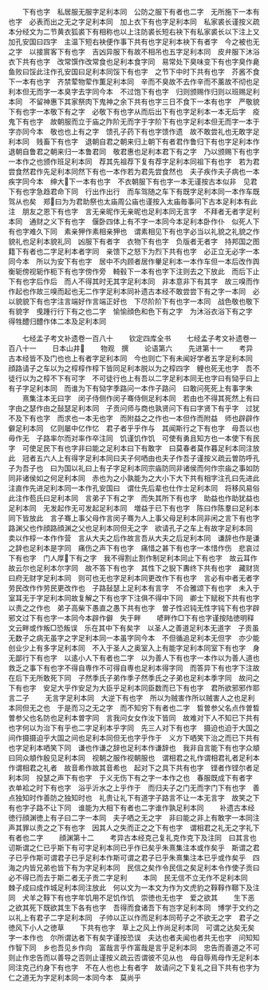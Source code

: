 <!-- { "loadSidebar": true } -->
　　下有也字　私居服无服字足利本同　公防之服下有者也二字　无所施下一本有也字　必表而出之无之字足利本同　加上衣下有也字足利本同　私家裘长谨按义疏本分经文为二节黄衣狐裘下有相称也以上注防裘长短右袂下有私家裘长以下注上又加孔安国曰四字　主温下短右袂便作事下共有也字足利本袂下有者字　今之被也无之字　以接賔客下有也字　吉凶异服下有故不相吊也五字足利本同　皮弁服下沐浴衣下共有也字　改常馔作改常食也足利本食字同　易常处下臭味变下有也字臭作臰　鱼败曰馁此注作孔安国曰足利本同馁下有也字　之节下中时下共有也字　芥酱不食下一本有也字　齐禁荤物荤作薫足利本同　辛而不臭故不去作辛而不薰故不彻也足利本但无而字一本臭字去字同今本　不过饱下有也字　归则颁赐作归则以班赐足利本同　不留神惠下其家祭肉下鬼神之余下共有也字三日不食下一本有也字　严敬貌下有也字一本敬下有之字　必敬下有也字从而后出下有也字足利本一本无后字　疫鬼下有也字　故朝服而立于庙之阼阶无而字于字阶下有也字足利本但无而字一本于字亦同今本　敬也也上有之字　馈孔子药下有也字馈作遗　故不敢尝礼也无敢字足利本同　贱畜下有也字　退朝自君之朝来归上朝下有者君作鲁归下有也字足利本作退朝自鲁君之朝来归一本鲁君同　敬君惠也足利本君下有之字　乃以颁赐下有也字一本作之也颁作班足利本同　荐其先祖荐下复有荐字足利本同祖下有也字　若为君尝食然君作先足利本同然下有也一本作若为君先尝食然也　夫子疾作夫子病也一本疾字同今本　绅大下一本有也字　不衣朝服下有也字一本无谨按古本似非　见君下有也字急趋君命下同　行出作出行　而车驾随之车下有既字足利本同一本作车既驾从也矣　郑曰为为君助祭也太庙周公庙也谨按入太庙毎事问下古本足利本有此注　朋友之恩下有也字　言无亲昵作无亲昵也足利本同无言字　不拜者无者字足利本同　通财之义下有也字　偃卧四体上有不字一本同今本足利本卧作仆　似死人下有也字难久下同　素亲狎作素相亲狎也　谓素相见下有也字必当以礼貌之礼貌之作貌礼也足利本貌礼同　凶服下有者字　衣物下有也字　负版者无者字　持邦国之图籍下有者也二字足利本者字同　亲馈下之怒下为烈下共有也字　必正立无必字一本同今本　所以为安下有也字　居中不内顾者居作轝足利本一本作车但一本后改作舆　衡轭傍视轭作枙下有也字傍作旁　輢毂下一本有也字下注则去之下放此　而后下止下有也字后作后　而人不得其时无其字足利本同　非本意非下有其字　故三嗅而作作起也作故三嗅而起也无二作字足利本同补遗古本经不敢尝尝下有之字一本同　必以貌貌下有也字注言端好作言端正好也　下尽阶阶下有也字一本同　战色敬也敬下有貌字　曵踵行行下有之也二字　愉愉顔色和色下有之字　为沐浴衣浴下有之字　得牲醴归醴作体二本及足利本同

　　七经孟子考文补遗卷一百八十
　　钦定四库全书
　　七经孟子考文补遗卷一百八十一
　　日本山井
　　物观　撰
　　论语第六
　　先进第十一
　　考异古本经皆不及门也也上有者字足利本同　今也则亡下有未闻好学者五字足利本同　顔路请子之车以为之椁椁作椁下皆同足利本脱以为之椁四字　鲤也死无也字　吾不徒行以为之椁不下有可字　不可徒行也上有吾以二字足利本同无也字曰有恸乎曰上有子字足利本同　而谁为下有恸字季路问一本作子路问　曰敢问死死上有事字朱
　　熹集注本无曰字　闵子侍侧作闵子骞侍侧足利本同　若由也不得其死然上有曰字由之瑟作由之鼔瑟足利本同　子贡问师与商也孰贤问下有曰字贤下有乎字　过犹不及下有也字　而求也一本无也字　而附益之之作也一本但作而附益　师也辟辟作僻足利本同　亿则屡中亿作忆　君子者乎乎作与　其闻斯行之下有也字　毋吾以也毋作无　子路率尔而对率作卒注同　饥谨饥作饥　可使有勇且知方也一本使下有民字　可使足民下有也字非曰能之足利本曰下有敢字　曰莫春者莫作暮足利本同注放此　冠者五六人上有得字足利本同曰夫子何哂由也夫子作吾子谨按义疏云曽防呼孔子为吾子也　曰为国以礼曰上有子字足利本同宗庙防同非诸侯而何作宗庙之事如防同非诸侯如之何足利本同　赤也为之小孰能为之大小下大下共有相字注孔曰先进此注直作先进足利本同一本作孔安国曰　谓仕先后辈也仕作士足利本同　将移风易俗此注作苞氏曰足利本同　言弟子下有之字　而失其所下有也字　助益也作助犹益也足利本同　无发起作无可发起足利本同　増益于已下有也字　陈曰作陈羣曰足利本同下皆放此　言子骞上事父母作言闵子骞为人上事父母足利本同非闲之言下有也字　路渊父也作顔路顔渊之父也足利本同但无之字　欲请孔子之车上有故字足利本同　卖以作椁一本作作营　言从大夫之后作故言吾从大夫之后足利本同　谦辞也作是谦之辞也足利本是字同　痛伤之声下有也字　痛惜之甚下有也字一本惜作伤　悲哀过下有也字　门人厚下有之字　我不得割止割作制足利本同止下有也字　故云耳作故云尔也足利本尔字同　故不答下有也字　其性下之貎下夀终下共有也字　藏财货曰府无财字足利本同　则可也无也字足利本同更改作下有也字　言必有中者无者字　劳民改作作劳民更改作也　子路鼔瑟上足利本有言字　不合雅颂下有也字　未入于室耳无于字足利本同故复解之下有也字下注俱不得中下同　卿士下赋税下共有也字　以责之之作也　弟子高柴下愚直之愚下共有也字　曽子性迟钝无性字钝下有也字辟邪文过下有也字一本同今本辟作僻　失于畔
　　喭畔作□下有也字谨按陆徳明释文云畔或作叛□恐叛误　乐在其中下有矣字　以圣人之善道足利本无道字　子贡虽无数子之病无虽字之字足利本同一本虽字同今本　不但循追足利本无但字　亦少能创业少上有多字足利本同　不入于圣人之奥室入上有能字足利本同室下有也字　身无鄙行下有也字　以逺小人下有者也二字　以为善人下有也字一本作以为善人道也　救乏之事下有也字不得自専作不可得自専也足利本得字同　而答异下有也字下注故在后下无所敢死下同　子然季氏子弟作季子然季氏之子弟也足利本季字同　故问之下有也字　安足大乎作安足为大臣乎足利本同臣数而已下有也字　君所欲邪邪作耶　言二子
　　无言字足利本同　大逆下有也字　所以为贼害作所以贼害人之也足利本同但无之也　于是而习之无之字　而不知穷下有者也二字　晳曽参父名点作曽晳曽参父也名防也足利本曽字同　言我问女女作汝下皆同　故难对下人不知已下共有也字何以为治下有乎也二字足利本乎字同　先三人对下有也字　摄迫也迫于大国之间作摄摄迫乎大国之间也足利本同但无也字乎作于　义方下哂笑下治之而已下共有也字足利本哂笑下同　谦也作谦之辞也足利本作谦辞也　我非自言能下有也字众頫曰同众頫作殷见足利本同　视朝之服作视朝服也　谓相君之礼作谓相君礼者足利本作谓相君之礼者　故音希作故其音希也　起对下之具下共有也字　铿者作铿尔者足利本同　投瑟之声下有也字　于义无伤下有之字一本作之也　春服既成下有者字　衣单袷之时下有也字　浴乎沂水之上乎作于　而归夫子之门无而字门下有也字　善点独知时作善防之独知时也　礼贵让礼下有道字子路言不让一本无言字　故笑之下有也字子路不让下同　谁能为大相下有者也二字谁作孰足利本同
　　补遗古本经徳行顔渊徳上有子曰二字一本同　夫子哂之无之字　非曰能之非上有敢字一本同注声其罪以责之之下有也字　因其人之失而正之之下有也字　谓相君之礼无之字礼下有者也二字
　　顔渊第十二
　　考异古本经克己复礼克作克下及注同　曰其言也讱斯谓之仁已乎斯下有可字足利本同已乎作已矣乎朱熹集注本或作矣乎　斯谓之君子已乎作斯可谓君子已乎足利本作斯可谓之君子已乎朱熹集注本已乎或作矣乎　四海之内皆兄弟也皆下有为字足利本同　民信之矣作令民信之矣足利本令作使子贡曰必不得已而去于斯二者无子贡二字足利
　　本同　民无信不立无作不足利本同　棘子成曰成作城足利本同注放此　何以文为一本文为作为文虎豹之鞟鞟作鞹下及注同　犬羊之鞟下有也字年饥用不足饥作饥　崇徳也无也字　爱之欲其
　　生下恶之欲其死下既欲其生下各有也字　吾得而食诸吾下有岂字足利本同　博学于文约之以礼上有君子二字足利本同　子帅以正以作而足利本同苟子之不欲无之字　君子之徳风下小人之徳草
　　下共有也字　草上之风上作尚足利本同　可谓之达矣无矣字一本作也　尔所谓达者下有矣字谨按恐误　夫达也者夫闻也者共无也字　问知知作智下同　乡也吾见乡作向　富哉言乎作富哉是言乎足利本同　忠告而善道之不可则止作忠告而以善导之否则止谨按义疏云否谓彼不见从也　母自辱焉母作无足利本同注克己约身下有也字　不在人也也上有者字　故请问之下复礼之目下共有也字为仁之道无为字足利本同一本同今本　莫尚乎
